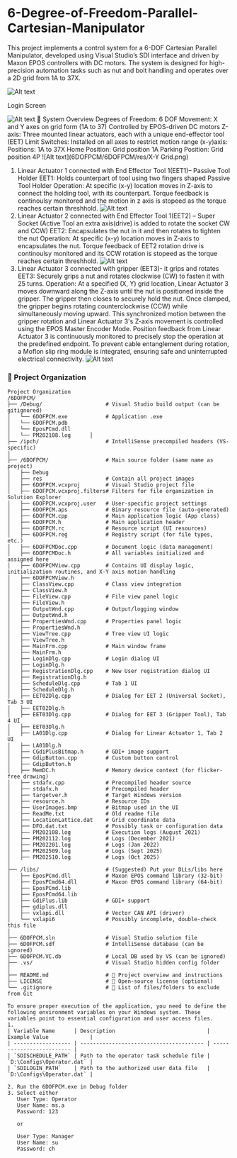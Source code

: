 # 6-Degree-of-Freedom-Parallel-Cartesian-Manipulator
This project implements a control system for a 6-DOF Cartesian Parallel Manipulator, developed using Visual Studio’s SDI interface and driven by Maxon EPOS controllers with DC motors. The system is designed for high-precision automation tasks such as nut and bolt handling and operates over a 2D grid from 1A to 37X.

![Alt text](6DOFPCM/6DOFPCM/res/NutsLoc.bmp)

Login Screen

![Alt text](6DOFPCM/6DOFPCM/res/Login.png)
🔧 System Overview
Degrees of Freedom: 6 DOF
Movement: X and Y axes on grid form (1A to 37) Controlled by EPOS-driven DC motors
Z-axis: Three mounted linear actuators, each with a unique end-effector tool (EET)
Limit Switches: Installed on all axes to restrict motion range
(x-y)axis:
Positions: 1A to 37X
Home Position: Grid position 1A
Parking Position: Grid position 4P
![Alt text](6DOFPCM/6DOFPCM/res/X-Y Grid.png)

1. Linear Actuator 1 connected with End Effector Tool 1(EET1)– Passive Tool Holder
EET1: Holds counterpart of tool using two fingers shaped Passive Tool Holder
Operation: At specific (x-y) location moves in Z-axis to connect the holding tool, with its counterpart. Torque feedback is continoulsy monitored and the motion in z axis is stopeed as the torque reaches certain threshhold.
![Alt text](6DOFPCM/6DOFPCM/res/LA1.png)
2. Linear Actuator 2 connected with End Effector Tool 1(EET2) – Super Socket (Active Tool an extra axis(drive) is added to rotate the socket CW and CCW)
EET2: Encapsulates the nut in it and then rotates to tighten the nut
Operation:  At specific (x-y) location moves in Z-axis to encapsulates the nut. Torque feedback of EET2 rotation drive is continoulsy monitored and its CCW rotation is stopeed as the torque reaches certain threshhold.
![Alt text](6DOFPCM/6DOFPCM/res/LA2.png)
3. Linear Actuator 3 connected with gripper (EET3)- it grips and rotates
EET3: Securely grips a nut and rotates clockwise (CW) to fasten it with 25 turns.
Operation: At a specified (X, Y) grid location, Linear Actuator 3 moves downward along the Z-axis until the nut is positioned inside the gripper. The gripper then closes to securely hold the nut. Once clamped, the gripper begins rotating counterclockwise (CCW) while simultaneously moving upward. This synchronized motion between the gripper rotation and Linear Actuator 3's Z-axis movement is controlled using the EPOS Master Encoder Mode. Position feedback from Linear Actuator 3 is continuously monitored to precisely stop the operation at the predefined endpoint. To prevent cable entanglement during rotation, a Moflon slip ring module is integrated, ensuring safe and uninterrupted electrical connectivity.
![Alt text](6DOFPCM/6DOFPCM/res/LA3.png)
### 📁 Project Organization

```text
Project Organization
/6DOFPCM/
├── /Debug/                    # Visual Studio build output (can be gitignored)
│   └── 6DOFPCM.exe            # Application .exe
│   └── 6DOFPCM.pdb
│   └── EposPCmd.dll
│   └── PM202108.log      │
├── /ipch/                     # IntelliSense precompiled headers (VS-specific)
│
├── /6DOFPCM/                  # Main source folder (same name as project)
│   ├── Debug
│   ├── res                    # Contain all project images
│   ├── 6DOFPCM.vcxproj        # Visual Studio project file
│   ├── 6DOFPCM.vcxproj.filters# Filters for file organization in Solution Explorer
│   ├── 6DOFPCM.vcxproj.user   # User-specific project settings
│   ├── 6DOFPCM.aps            # Binary resource file (auto-generated)
│   ├── 6DOFPCM.cpp            # Main application logic (App class)
│   ├── 6DOFPCM.h              # Main application header
│   ├── 6DOFPCM.rc             # Resource script (UI resources)
│   ├── 6DOFPCM.reg            # Registry script (for file types, etc.)
│   ├── 6DOFPCMDoc.cpp         # Document logic (data management)
│   ├── 6DOFPCMDoc.h           # All variables initialized and assigned here
│   ├── 6DOFPCMView.cpp        # Contains UI display logic, initialization routines, and X-Y axis motion handling
│   ├── 6DOFPCMView.h
│   ├── ClassView.cpp          # Class view integration
│   ├── ClassView.h
│   ├── FileView.cpp           # File view panel logic
│   ├── FileView.h
│   ├── OutputWnd.cpp          # Output/logging window
│   ├── OutputWnd.h
│   ├── PropertiesWnd.cpp      # Properties panel logic
│   ├── PropertiesWnd.h
│   ├── ViewTree.cpp           # Tree view UI logic
│   ├── ViewTree.h
│   ├── MainFrm.cpp            # Main window frame
│   ├── MainFrm.h
│   ├── LoginDlg.cpp           # Login dialog UI
│   ├── LoginDlg.h
│   ├── RegistrationDlg.cpp    # New User registration dialog UI
│   ├── RegistrationDlg.h
│   ├── ScheduleDlg.cpp        # Tab 1 UI
│   ├── ScheduleDlg.h
│   ├── EET02Dlg.cpp           # Dialog for EET 2 (Universal Socket), Tab 3 UI
│   ├── EET02Dlg.h
│   ├── EET03Dlg.cpp           # Dialog for EET 3 (Gripper Tool), Tab 4 UI
│   ├── EET03Dlg.h
│   ├── LA01Dlg.cpp            # Dialog for Linear Actuator 1, Tab 2 UI
│   ├── LA01Dlg.h
│   ├── CGdiPlusBitmap.h       # GDI+ image support
│   ├── GdipButton.cpp         # Custom button control
│   ├── GdipButton.h
│   ├── MemDC.h                # Memory device context (for flicker-free drawing)
│   ├── stdafx.cpp             # Precompiled header source
│   ├── stdafx.h               # Precompiled header
│   ├── targetver.h            # Target Windows version
│   ├── resource.h             # Resource IDs
│   ├── UserImages.bmp         # Bitmap used in the UI
│   ├── ReadMe.txt             # Old readme file
│   ├── LocationLattice.dat    # Grid coordinate data
│   ├── DFO.dat.txt            # Possibly task or configuration data
│   ├── PM202108.log           # Execution logs (August 2021)
│   ├── PM202112.log           # Logs (December 2021)
│   ├── PM202201.log           # Logs (Jan 2022)
│   ├── PM202509.log           # Logs (Sept 2025)
│   ├── PM202510.log           # Logs (Oct 2025)
│
├── /libs/                     # (Suggested) Put your DLLs/libs here
│   ├── EposPCmd.dll           # Maxon EPOS command library (32-bit)
│   ├── EposPCmd64.dll         # Maxon EPOS command library (64-bit)
│   ├── EposPCmd.lib
│   ├── EposPCmd64.lib
│   ├── GdiPlus.lib            # GDI+ support
│   ├── gdiplus.dll
│   ├── vxlapi.dll             # Vector CAN API (driver)
│   └── vxlapi6                # Possibly incomplete, double-check this file
│
├── 6DOFPCM.sln                # Visual Studio solution file
├── 6DOFPCM.sdf                # IntelliSense database (can be ignored)
├── 6DOFPCM.VC.db              # Local DB used by VS (can be ignored)
├── .vs/                       # Visual Studio hidden config folder
│
├── README.md                  # 📘 Project overview and instructions
├── LICENSE                    # 📝 Open-source license (optional)
└── .gitignore                 # 📁 List of files/folders to exclude from Git

To ensure proper execution of the application, you need to define the following environment variables on your Windows system. These variables point to essential configuration and user access files.
1. 
| Variable Name      | Description                             | Example Value             |
| ------------------ | --------------------------------------- | ------------------------- |
| `SDISCHEDULE_PATH` | Path to the operator task schedule file | `D:\Configs\Operator.dat` |
| `SDILOGIN_PATH`    | Path to the authorized user data file   | `D:\Configs\Operator.dat` |

2. Run the 6DOFPCM.exe in Debug folder
3. Select either
   User Type: Operator
   User Name: ms.a
   Password: 123

   or

   User Type: Manager
   User Name: su
   Password: ch


